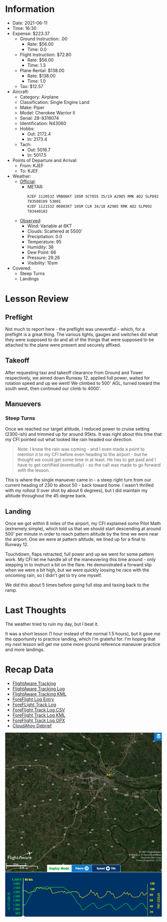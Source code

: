 # Information
- Date: 2021-06-11
- Time: 16:30
- Expense: $223.37
	- Ground Instruction: .00
		- Rate: $56.00
		- Time: 0.0
	- Flight Instruction: $72.80
		- Rate: $56.00
		- Time: 1.3
	- Plane Rental: $138.00
		- Rate: $138.00
		- Time: 1.0
	- Tax: $12.57
- Aircraft:
	- Category: Airplane
	- Classification: Single Engine Land
	- Make: Piper
	- Model: Cherokee Warrior II
	- Serial: 28-8316074
	- Identification: N43060
	- Hobbs: 
		- Out: 2172.4
		- In: 2173.4
	- Tach: 
		- Out: 5016.7
		- In: 5017.5
- Points of Departure and Arrival:
	- From: KJEF
	- To: KJEF
- Weather:
	- [Official](http://aviationwxchartsarchive.com/product/metar):
		- METAR: 
			```
			KJEF 112053Z VRB06KT 10SM SCT055 35/19 A2985 RMK AO2 SLP092 T03500189 53001
			KJEF 112153Z 06003KT 10SM CLR 34/18 A2985 RMK AO2 SLP092 T03440183
			```
	- [Observed](https://www.wunderground.com/history/daily/us/mo/columbia/KJEF/):
		- Wind: Variable at 6KT
		- Clouds: Scattered at 5500'
		- Precipitation: 0.0
		- Temperature: 95
		- Humidity: 38
		- Dew Point: 66
		- Pressure: 29.26
		- Visibility: 10sm
- Covered:
	- Steep Turns
	- Landings
# Lesson Review
## Preflight
Not much to report here - the preflight was uneventful - which, for a preflight is a great thing.  The various lights, gauges and switches did what they were supposed to do and all of the things that were supposed to be attached to the plane were present and securely affixed.
## Takeoff
After requesting taxi and takeoff clearance from Ground and Tower respectively, we aimed down Runway 12, applied full power, waited for rotation speed and up we went!  We climbed to 500' AGL, turned toward the south west, then continued our climb to 4000'.
## Manuevers
### Steep Turns
Once we reached our target altitude, I reduced power to cruise setting (2300-ish) and trimmed up for around 95kts.  It was right about this time that my CFI pointed out what looked like rain headed our direction.

> Note: I knew the rain was coming - and I even made a point to mention it to my CFI before even heading to the airport - but he thought we could get some time in at least.  He has to get paid and I have to get certified (eventually) - so the call was made to go forward with the lesson.

This is where the single manuever came in - a steep right turn from our current heading of 230 to about 50 - back toward home.  I wasn't thrilled with my rollout (I over shot by about 6 degrees), but I did maintain my altitude throughout the 45 degree bank.
## Landing
Once we got within 8 miles of the airport, my CFI explained some Pilot Math (extremely simple), which told us that we should start descending at around 500' per minute in order to reach pattern altitude by the time we were near the airport.  One we were at pattern altitude, we lined up for a final to Runway 12.

Touchdown, flaps retracted, full power and up we went for some pattern work.  My CFI let me handle all of the maneuvering this time around - only stepping in to instruct a bit on the flare.  He demonstrated a forward slip when we were a bit high, but we were quickly loosing he race with the oncoming rain, so I didn't get to try one myself.

We did this about 5 times before going full stop and taxing back to the ramp.
# Last Thoughts
The weather tried to ruin my day, but I beat it.

It was a short lesson (1 hour instead of the normal 1.5 hours), but it gave me the opportunity to practice landing, which I'm grateful for.  I'm hoping that my next lesson will get me some more ground reference maneuver practice and more landings.

# Recap Data
- [FlightAware Tracking](https://flightaware.com/live/flight/N43060/history/20210611/2132Z/KJEF/KJEF)
- [FlightAware Tracking Log](./supportData/2021-06-11.flightAwareData.log)
- [FlightAware Tracking KML](./supportData/2021-06-11.flightAware.kml)
- [ForeFlight Log Entry](https://plan.foreflight.com/summary/c31965eae49e43769521f8644dc3b705)
- [ForeFLight Track Log](https://plan.foreflight.com/s/track/2B2588BC-7C59-4CB3-9A28-F1D74721F168)
- [ForeFlight Track Log CSV](./supportData/2021-06-11.foreflight.tracklog.csv)
- [ForeFlight Track Log KML](./supportData/2021-06-11.foreflight.tracklog.kml)
- [ForeFlight Track Log GPX](./supportData/2021-06-11.foreflight.tracklog.gpx)
- [CloudAhoy Debrief](https://www.cloudahoy.com/debrief/?key=JfV3mRyWpT3x48es)

![GIF](./supportData/2021-06-11.flightAwareAnim.gif)